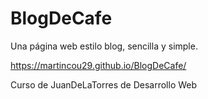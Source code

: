 # BlogDeCafe
Una página web estilo blog, sencilla y simple.

https://martincou29.github.io/BlogDeCafe/

Curso de JuanDeLaTorres de Desarrollo Web
